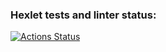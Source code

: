 ### Hexlet tests and linter status:
[![Actions Status](https://github.com/daevv/layout-designer-project-58/workflows/hexlet-check/badge.svg)](https://github.com/daevv/layout-designer-project-58/actions)